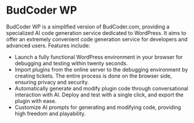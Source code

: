 # BudCoder WP

BudCoder WP is a simplified version of BudCoder.com, providing a specialized AI code generation service dedicated to WordPress. It aims to offer an extremely convenient code generation service for developers and advanced users. Features include:

* Launch a fully functional WordPress environment in your browser for debugging and testing within twenty seconds.
* Import plugins from the online server to the debugging environment by creating tickets. The entire process is done on the browser side, ensuring privacy and security.
* Automatically generate and modify plugin code through conversational interaction with AI. Deploy and test with a single click, and export the plugin with ease.
* Customize AI prompts for generating and modifying code, providing high freedom and playability.



